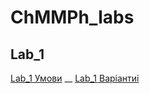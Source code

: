 # ChMMPh_labs

## Lab_1

[Lab_1 Умови](https://docs.google.com/document/d/1ydNwyI6fZTu2F2qOZ5y-Z5Oni4EFt2zlEzAIAdYbVCw/edit) __
[Lab_1 Варіантиі](https://docs.google.com/spreadsheets/d/1FUQklbv49Qqts4oMoSVKqumBaK9yhDuDAYtOCrqHL5E/edit#gid=886122915)
